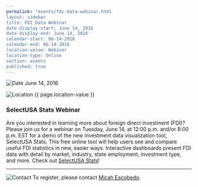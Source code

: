 ```yaml
---
permalink: "events/fdi-data-webinar.html
layout: sidebar
title: FDI Data Webinar
date-display-start: June 14, 2016
date-display-end: June 14, 2016
calendar-start: 06-14-2016
calendar-end: 06-14-2016
location-value: Webinar
location-type: Online
section: events
published: true
---
```


![Date](https://google.github.io/material.design-icons/action/svg/design/ic_event_24px.svg "Date") June 14, 2016

![Location](http://google.github.io.material-design-icons/social/svg/design/ic_location_city_24px.svg "Location") {{ page.location-value }}

### SelectUSA Stats Webinar

Are you interested in learning more about foreign direct investment (FDI)? Please join us for a webinar on Tuesday, June 14, at 12:00 p.m. and/or 8:00 p.m. EST for a demo of the new investment data visualization tool, SelectUSA Stats. This free online tool will help users see and compare useful FDI statistics in new, easier ways. Interactive dashboards present FDI data with detail by market, industry, state employment, investment type, and more. Check out [SelectUSA Stats](http://www.selectusa.gov/selectusa-stats)!

---

![Contact](https://google.github.io/material-design-icons/action/svg/design/ic_question_answer_24px.svg "Contact") To register, please contact [Micah Escobedo](mailto:micah.escobedo@trade.gov?Subject=FDI%20Webinar%20Registration).
